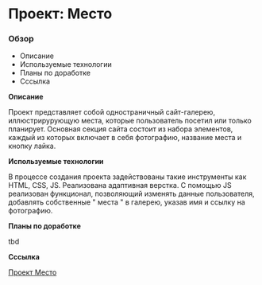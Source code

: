 # Проект: Место

### Обзор
* Описание
* Используемые технологии
* Планы по доработке
* Сссылка

**Описание**

Проект представляет собой одностраничный сайт-галерею, иллюстрирурующую места, которые пользователь посетил или только планирует. Основная секция сайта состоит из набора элементов, каждый из которых включает в себя фотографию, название места и кнопку лайка.

**Используемые технологии**

В процессе создания проекта задействованы такие инструменты как HTML, CSS, JS. Реализована адаптивная верстка. С помощью JS реализован функционал, позволяющий изменять данные пользователя, добавлять собственные " места " в галерею, указав имя и ссылку на фотографию.

**Планы по доработке**

tbd

**Сссылка**

[Проект Место](https://nikolaikhramov.github.io/mesto/index.html)
